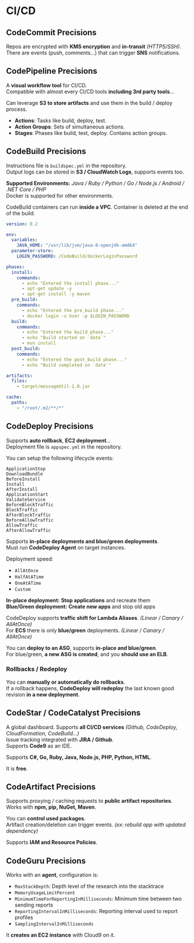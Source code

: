 # CI/CD

## CodeCommit Precisions

Repos are encrypted with **KMS encryption** and **in-transit** *(HTTPS/SSH)*.  
There are events (push, comments...) that can trigger **SNS** notifications.

## CodePipeline Precisions

A **visual workflow tool** for CI/CD.  
Compatible with almost every CI/CD tools **including 3rd party tools**...

Can leverage **S3 to store artifacts** and use them in the build / deploy process.

- **Actions**: Tasks like build, deploy, test.
- **Action Groups**: Sets of simultaneous actions.
- **Stages**: Phases like build, test, deploy. Contains action groups.

## CodeBuild Precisions

Instructions file is `buildspec.yml` in the repository.  
Output logs can be stored in **S3 / CloudWatch Logs**, supports events too.  

**Supported Environments:** *Java / Ruby / Python / Go / Node.js / Android / .NET Core / PHP*  
Docker is supported for other environments.

CodeBuild containers can run **inside a VPC**. Container is deleted at the end of the build.

```yaml
version: 0.2

env:
  variables:
    JAVA_HOME: "/usr/lib/jvm/java-8-openjdk-amd64"
  parameter-store:
    LOGIN_PASSWORD: /CodeBuild/dockerLoginPassword

phases:
  install:
    commands:
      - echo "Entered the install phase..."
      - apt-get update -y
      - apt-get install -y maven
  pre_build:
    commands:
      - echo "Entered the pre_build phase..."
      - docker login -u User -p $LOGIN_PASSWORD
  build:
    commands:
      - echo "Entered the build phase..."
      - echo "Build started on `date`"
      - mvn install
  post_build:
    commands:
      - echo "Entered the post_build phase..."
      - echo "Build completed on `date`"

artifacts:
  files:
    - target/messageUtil-1.0.jar

cache:
  paths:
    - "/root/.m2/**/*"
```

## CodeDeploy Precisions

Supports **auto rollback**, **EC2 deployment**...  
Deployment file is `appspec.yml` in the repository.

You can setup the following lifecycle events:
```
ApplicationStop
DownloadBundle
BeforeInstall
Install
AfterInstall
ApplicationStart
ValidateService
BeforeBlockTraffic
BlockTraffic
AfterBlockTraffic
BeforeAllowTraffic
AllowTraffic
AfterAllowTraffic
```

Supports **in-place deployments and blue/green deployments**.  
Must run **CodeDeploy Agent** on target instances.

Deployment speed:
- `AllAtOnce`
- `HalfAtATime`
- `OneAtATime`
- `Custom`

**In-place deployment:** **Stop applications** and recreate them  
**Blue/Green deployment:** **Create new apps** and stop old apps

CodeDeploy supports **traffic shift for Lambda Aliases**. *(Linear / Canary / AllAtOnce)*  
For **ECS** there is only **blue/green** deployments. *(Linear / Canary / AllAtOnce)*

You can **deploy to an ASG**, supports **in-place and blue/green**.  
For blue/green, **a new ASG is created**, and you **should use an ELB**.

### Rollbacks / Redeploy

You can **manually or automatically do rollbacks**.  
If a rollback happens, **CodeDeploy will redeploy** the last known good revision **in a new deployment**.

## CodeStar / CodeCatalyst Precisions

A global dashboard.
Supports **all CI/CD services** *(Github, CodeDeploy, CloudFormation, CodeBuild...)*  
Issue tracking integrated with **JIRA / Github**.  
Supports **Code9** as an IDE.

Supports **C#, Go, Ruby, Java, Node.js, PHP, Python, HTML**.

It is **free**.

## CodeArtifact Precisions

Supports proxying / caching requests to **public artifact repositories**.  
Works with **npm, pip, NuGet, Maven**.

You can **control used packages**.  
Artifact creation/deletion can trigger events. *(ex: rebuild app with updated dependency)*

Supports **IAM and Resource Policies**.

## CodeGuru Precisions

Works with an **agent**, configuration is:

- `MaxStackDepth`: Depth level of the research into the stacktrace
- `MemoryUsageLimitPercent`
- `MinimumTimeForReportingInMilliseconds`: Minimum time between two sending reports
- `ReportingIntervalInMilliseconds`: Reporting interval used to report profiles
- `SamplingIntervalInMilliseconds`

It **creates an EC2 instance** with Cloud9 on it.

